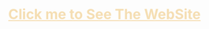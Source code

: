 <h1><a href="https://nuthan-444.github.io/WebSite-Clown/AMAZON.COM/" style="color:wheat;">Click me to See The WebSite</a><h1>

